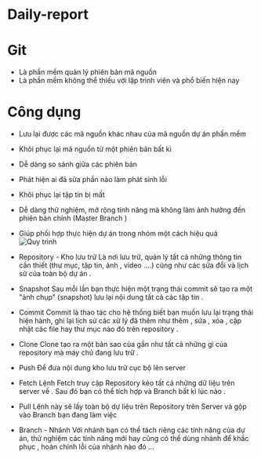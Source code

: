 # Daily-report
# Git
- Là phần mềm quản lý phiên bản mã nguồn 
- Là phần mềm không thể thiếu với lập trình viên và phổ biến hiện nay 
# Công dụng 
- Lưu lại được các mã nguồn khác nhau của mã nguồn dự án phần mềm 
- Khôi phục lại mã nguồn từ một phiên bản bất kì 
- Dễ dàng so sánh giữa các phiên bản 
- Phát hiện ai đã sửa phần nào làm phát sinh lỗi 
- Khôi phục lại tập tin bị mất  
- Dễ dàng thử nghiệm, mở rộng tính năng mà không làm ảnh hưởng đến phiên bản chính (Master Branch )
- Giúp phối hợp thực hiện dự án trong nhóm một cách hiệu quả 
![Quy trình](https://www.google.com/search?q=Quy+tr%C3%ACnh+x%E1%BB%AD+l%C3%BD+c%C3%B4ng+vi%E1%BB%87c+tr%C3%AAn+Git&sxsrf=ALeKk01DZwLRa4ix5y3dpZlUb4eJPNiGcg:1596532357026&source=lnms&tbm=isch&sa=X&ved=2ahUKEwji0ozAmoHrAhUEH7cAHYOaCzwQ_AUoAXoECAwQAw&biw=1163&bih=525#imgrc=ejPp-ouGe7Zi-M)

- Repository - Kho lưu trữ 
Là nơi lưu trữ, quản lý tất cả những thông tin cần thiết (thư mục, tập tin, ảnh , video ....) cũng như các sửa đổi và lịch sử của toàn bộ dự án .
- Snapshot
Sau mỗi lần bạn thực hiện một trạng thái commit sẽ tạo ra một "ảnh chụp" (snapshot) lưu lại nội dung tất cả các tập tin . 

- Commit 
Commit là thao tác cho hệ thống biết bạn muốn lưu lại trạng thái hiện hành,  ghi lại lịch sử các xử lý đã thêm như thêm , sửa , xóa , cập nhật các file hay thư mục nào đó trên repository . 
- Clone 
Clone tạo ra một bản sao của gần như tất cả những gì của repository mà máy chủ đang lưu trữ . 

- Push 
Để đưa nội dung kho lưu trữ cục bộ lên server 
- Fetch 
Lệnh Fetch truy cập Repository kéo tất cả những dữ liệu trên server về . Sau đó bạn có thể tích hợp và Branch bất kì lúc nào . 
- Pull
Lệnh này sẽ lấy toàn bộ dự liệu trên Repository trên Server và gộp vào Branch bạn đang làm việc 

- Branch - Nhánh 
Với nhánh bạn có thể tách riêng các tính năng của dự án, thử nghiệm các tính năng mới hay cũng có thể dùng nhánh để khắc phục , hoàn chỉnh lỗi của nhánh nào đó ...
